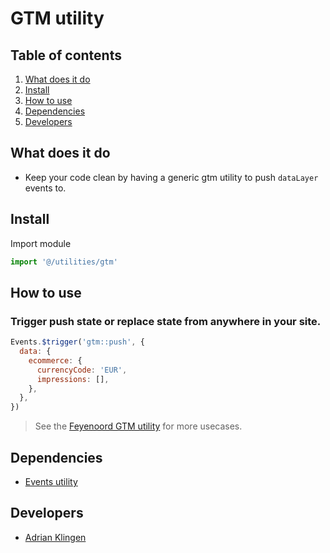 # GTM utility

## Table of contents

1. [What does it do](#markdown-header-what-does-it-do)
2. [Install](#markdown-header-install)
3. [How to use](#markdown-header-how-to-use)
4. [Dependencies](#markdown-header-dependencies)
5. [Developers](#markdown-header-developers)

## What does it do

- Keep your code clean by having a generic gtm utility to push `dataLayer` events to.

## Install

Import module

```javascript
import '@/utilities/gtm'
```

## How to use

### Trigger push state or replace state from anywhere in your site.

```javascript
Events.$trigger('gtm::push', {
  data: {
    ecommerce: {
      currencyCode: 'EUR',
      impressions: [],
    },
  },
})
```

> See the [Feyenoord GTM utility](https://bitbucket.org/tamtam-nl/feyenoord-webshop/src/develop/frontend/source/javascript/src/modules/util/gtm/?at=develop) for more usecases.

## Dependencies

- [Events utility](/utilities/events/)

## Developers

- [Adrian Klingen](mailto:adrian.klingen@deptagency.com)
